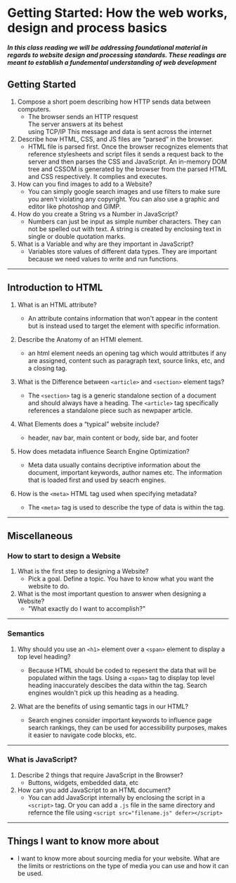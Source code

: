 # Getting Started: How the web works, design and process basics
__*In this class reading we will be addressing foundational material in regards to website design and processing standards. These readings are meant to establish a fundemental understanding of web development*__

## Getting Started 
1. Compose a short poem describing how HTTP sends data between computers.  
    - The browser sends an HTTP resquest  
    The server answers at its behest  
    using TCP/IP 
    This message and data is sent across the internet 
2. Describe how HTML, CSS, and JS files are “parsed” in the browser.  
    - HTML file is parsed first. Once the browser recognizes elements that reference stylesheets and script files it sends a request back to the server and then parses the CSS and JavaScript. An in-memory DOM tree and CSSOM is generated by the browser from the parsed HTML and CSS respectively. It complies and executes. 
3. How can you find images to add to a Website?  
    - You can simply google search images and use filters to make sure you aren't violating any copyright. You can also use a graphic and editor like photoshop and GIMP.
4. How do you create a String vs a Number in JavaScript?  
    - Numbers can just be input as simple number characters. They can not be spelled out with text. A string is created by enclosing text in single or double quotation marks.
5. What is a Variable and why are they important in JavaScript?  
    - Variables store values of different data types. They are important because we need values to write and run functions.

-----
## Introduction to HTML


1. What is an HTML attribute?  
    - An attribute contains information that won't appear in the content but is instead used to target the element with specific information. 


2. Describe the Anatomy of an HTMl element.  
    - an html element needs an opening tag which would attritbutes if any are assigned, content such as paragraph text, source links, etc, and a closing tag.  

3. What is the Difference between ```<article>``` and ```<section>``` element tags?  
    - The ```<section>``` tag is a generic standalone section of a document and should always have a heading. The ```<article>``` tag specifically references a standalone piece such as newpaper article.

4. What Elements does a “typical” website include?
    - header, nav bar, main content or body, side bar, and footer

5. How does metadata influence Search Engine Optimization?
    - Meta data usually contains decriptive information about the document, important keywords, author names etc. The information that is loaded first and used by seacrh engines.

6. How is the ```<meta>``` HTML tag used when specifying metadata?
    - The ```<meta>``` tag is used to describe the type of data is within the tag.

-----
## Miscellaneous
### How to start to design a Website

1. What is the first step to designing a Website?  
    - Pick a goal. Define a topic. You have to know what you want the website to do.
2. What is the most important question to answer when designing a Website?  
    -  "What exactly do I want to accomplish?"  
-----

### Semantics

1. Why should you use an ```<h1>``` element over a ```<span>``` element to display a top level heading?  
    - Because HTML should be coded to repesent the data that will be populated within the tags. Using a ```<span>``` tag to display top level heading inaccurately descibes the data within the tag. Search engines wouldn't pick up this heading as a heading.

2. What are the benefits of using semantic tags in our HTML?  
    -  Search engines consider important keywords to influence page search rankings, they can be used for accessibility purposes, makes it easier to navigate code blocks, etc.  
-----

### What is JavaScript?

1. Describe 2 things that require JavaScript in the Browser?  
    - Buttons, widgets, embedded data, etc
2. How can you add JavaScript to an HTML document?  
    - You can add JavaScript internally by enclosing the script in a ```<script>``` tag. Or you can add a ```.js``` file in the same directory and refernce the file using ```<script src="filename.js" defer></script>```

-----












## Things I want to know more about
- I want to know more about sourcing media for your website. What are the limits or restrictions on the type of media you can use and how it can be used.

